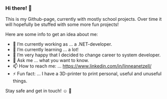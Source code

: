### Hi there! 👋

<!--
**xlne/xlne** is a ✨ _special_ ✨ repository because its `README.md` (this file) appears on your GitHub profile.
-->
This is my Github-page, currently with mostly school projects. Over time it will hopefully be stuffed with some more fun projects! 

Here are some info to get an idea about me:

- 🔭 I’m currently working as ... a .NET-developer.
- 🌱 I’m currently learning ... a lot!
- 👯 I’m very happy that I decided to change career to system developer.
- 💬 Ask me ... what you want to know.
- 📫 How to reach me: ... https://www.linkedin.com/in/linneanetzell/
- ⚡ Fun fact: ... I have a 3D-printer to print personal, useful and unuseful things.

Stay safe and get in touch! :relaxed: :balloon:
